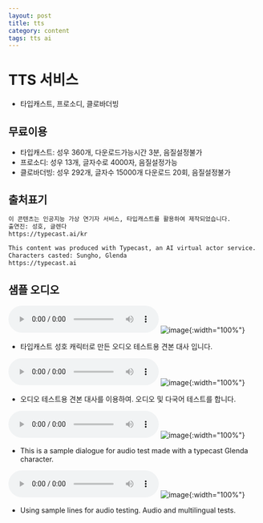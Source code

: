 ```yaml
---
layout: post
title: tts
category: content
tags: tts ai
---
```

# TTS 서비스
* 타입캐스트, 프로소디, 클로바더빙

## 무료이용
* 타입캐스트: 성우 360개, 다운로드가능시간 3분, 음질설정불가
* 프로소디: 성우 13개, 글자수로 4000자, 음질설정가능
* 클로바더빙: 성우 292개, 글자수 15000개 다운로드 20회, 음질설정불가

## 출처표기
```markdown
이 콘텐츠는 인공지능 가상 연기자 서비스, 타입캐스트를 활용하여 제작되었습니다.
출연진: 성호, 글렌다
https://typecast.ai/kr

This content was produced with Typecast, an AI virtual actor service.
Characters casted: Sungho, Glenda
https://typecast.ai
```

## 샘플 오디오
<audio controls><source src="/file/mp3/sample_script_kr_1.mp3"></audio>
![image](https://github.com/gunug/gunug.github.io/assets/52345276/13e48c4e-7cb0-4c48-8059-a7b1d8290f39){:width="100%"}
* 타입캐스트 성호 캐릭터로 만든 오디오 테스트용 견본 대사 입니다.

<audio controls><source src="/file/mp3/sample_script_kr_2.mp3"></audio>
![image](https://github.com/gunug/gunug.github.io/assets/52345276/9b37f9ef-0f6b-4c76-a76b-800fa8a64475){:width="100%"}
* 오디오 테스트용 견본 대사를 이용하여. 오디오 및 다국어 테스트를 합니다.

<audio controls><source src="/file/mp3/sample_script_en_1.mp3"></audio>
![image](https://github.com/gunug/gunug.github.io/assets/52345276/9e56d15e-3390-4250-a9bb-fa5a35d32ccd){:width="100%"}
* This is a sample dialogue for audio test made with a typecast Glenda character.

<audio controls><source src="/file/mp3/sample_script_en_2.mp3"></audio>
![image](https://github.com/gunug/gunug.github.io/assets/52345276/f6619d70-db63-4677-b6c8-36b2c8e958c5){:width="100%"}
* Using sample lines for audio testing. Audio and multilingual tests.
